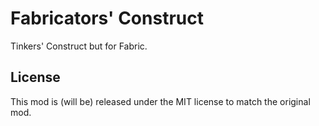 # Fabricators' Construct

Tinkers' Construct but for Fabric.

## License

This mod is (will be) released under the MIT license to match the original mod.